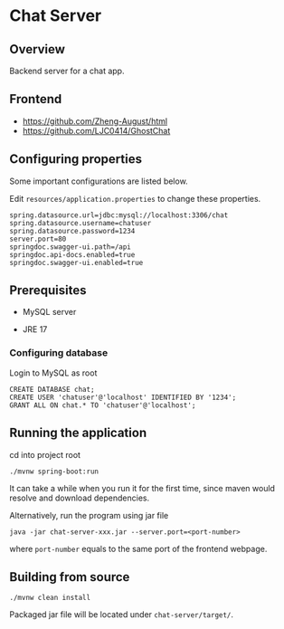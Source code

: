 # Chat Server

## Overview

Backend server for a chat app.

## Frontend

- https://github.com/Zheng-August/html
- https://github.com/LJC0414/GhostChat

## Configuring properties

Some important configurations are listed below.

Edit `resources/application.properties` to change these properties.

```properties
spring.datasource.url=jdbc:mysql://localhost:3306/chat
spring.datasource.username=chatuser
spring.datasource.password=1234
server.port=80
springdoc.swagger-ui.path=/api
springdoc.api-docs.enabled=true
springdoc.swagger-ui.enabled=true
```

## Prerequisites

- MySQL server

- JRE 17

### Configuring database

Login to MySQL as root

```mysql
CREATE DATABASE chat;
CREATE USER 'chatuser'@'localhost' IDENTIFIED BY '1234';
GRANT ALL ON chat.* TO 'chatuser'@'localhost';
```

## Running the application

cd into project root

```shell
./mvnw spring-boot:run
```

It can take a while when you run it for the first time, since maven would resolve and download dependencies.

Alternatively, run the program using jar file

```shell
java -jar chat-server-xxx.jar --server.port=<port-number>
```

where `port-number` equals to the same port of the frontend webpage.

## Building from source

```shell
./mvnw clean install
```

Packaged jar file will be located under `chat-server/target/`.